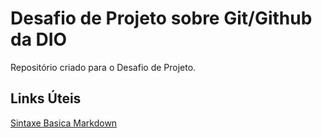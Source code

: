 #  Desafio de Projeto sobre Git/Github da DIO
Repositório criado para o  Desafio de Projeto.

## Links Úteis
[Sintaxe Basica Markdown](https://www.markdownguide.org/basic-syntax/)
